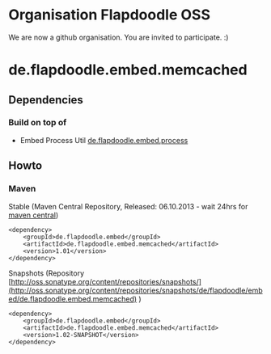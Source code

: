 # Organisation Flapdoodle OSS

We are now a github organisation. You are invited to participate. :)


de.flapdoodle.embed.memcached
=============================

## Dependencies

### Build on top of

- Embed Process Util [de.flapdoodle.embed.process](https://github.com/flapdoodle-oss/de.flapdoodle.embed.process)

## Howto

### Maven

Stable (Maven Central Repository, Released: 06.10.2013 - wait 24hrs for [maven central](http://repo1.maven.org/maven2/de/flapdoodle/embed/de.flapdoodle.embed.memcached/maven-metadata.xml))

	<dependency>
		<groupId>de.flapdoodle.embed</groupId>
		<artifactId>de.flapdoodle.embed.memcached</artifactId>
		<version>1.01</version>
	</dependency>

Snapshots (Repository [http://oss.sonatype.org/content/repositories/snapshots/](http://oss.sonatype.org/content/repositories/snapshots/de/flapdoodle/embed/de.flapdoodle.embed.memcached) )

	<dependency>
		<groupId>de.flapdoodle.embed</groupId>
		<artifactId>de.flapdoodle.embed.memcached</artifactId>
		<version>1.02-SNAPSHOT</version>
	</dependency>

